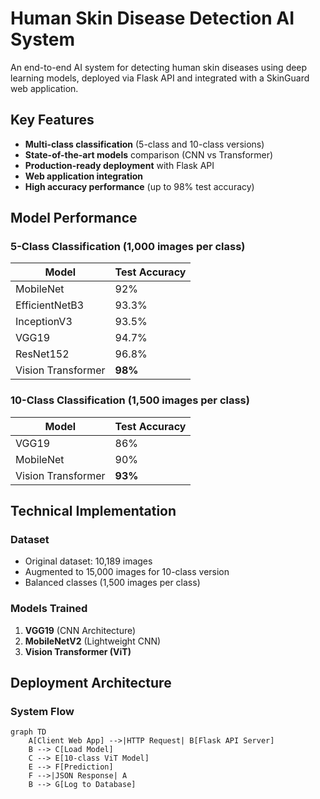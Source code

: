 # Human Skin Disease Detection AI System

An end-to-end AI system for detecting human skin diseases using deep learning models, deployed via Flask API and integrated with a SkinGuard web application.

## Key Features
- **Multi-class classification** (5-class and 10-class versions)
- **State-of-the-art models** comparison (CNN vs Transformer)
- **Production-ready deployment** with Flask API
- **Web application integration**
- **High accuracy performance** (up to 98% test accuracy)

## Model Performance

### 5-Class Classification (1,000 images per class)
| Model               | Test Accuracy |
|---------------------|---------------|
| MobileNet           | 92%           |
| EfficientNetB3      | 93.3%         |
| InceptionV3         | 93.5%         |
| VGG19               | 94.7%         |
| ResNet152           | 96.8%         |
| Vision Transformer  | **98%**       |


### 10-Class Classification (1,500 images per class)
| Model               | Test Accuracy |
|---------------------|---------------|
| VGG19               | 86%           |
| MobileNet           | 90%           |
| Vision Transformer  | **93%**       |

## Technical Implementation

### Dataset
- Original dataset: 10,189 images
- Augmented to 15,000 images for 10-class version
- Balanced classes (1,500 images per class)

### Models Trained
1. **VGG19** (CNN Architecture)
2. **MobileNetV2** (Lightweight CNN)
3. **Vision Transformer (ViT)**

## Deployment Architecture

### System Flow
```mermaid
graph TD
    A[Client Web App] -->|HTTP Request| B[Flask API Server]
    B --> C[Load Model]
    C --> E[10-class ViT Model]
    E --> F[Prediction]
    F -->|JSON Response| A
    B --> G[Log to Database]
